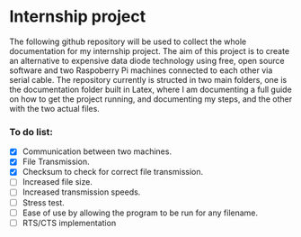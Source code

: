 # Internship project

The following github repository will be used to collect the whole documentation for my internship project. The aim of this project is to create an alternative to expensive data diode technology using free, open source software and two Raspoberry Pi machines connected to each other via serial cable. The repository currently is structed in two main folders, one is the documentation folder built in Latex, where I am documenting a full guide on how to get the project running, and documenting my steps, and the other with the two actual files. 

### To do list:
- [x] Communication between two machines.
- [x] File Transmission.
- [x] Checksum to check for correct file transmission.
- [ ] Increased file size.
- [ ] Increased transmission speeds.
- [ ] Stress test.
- [ ] Ease of use by allowing the program to be run for any filename.
- [ ] RTS/CTS implementation
